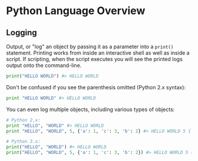 # Python Language Overview

## Logging

Output, or "log" an object by passing it as a parameter into a `print()` statement. Printing works from inside an interactive shell as well as inside a script. If scripting, when the script executes you will see the printed logs output onto the command-line.

```python
print("HELLO WORLD") #> HELLO WORLD
```

Don't be confused if you see the parenthesis omitted (Python 2.x syntax):

```python
print "HELLO WORLD" #> HELLO WORLD
```

You can even log multiple objects, including various types of objects:

```python
# Python 2.x:
print "HELLO", "WORLD" #> HELLO WORLD
print "HELLO", "WORLD", 5, {'a': 1, 'c': 3, 'b': 2} #> HELLO WORLD 5 {'a': 1, 'c': 3, 'b': 2}

# Python 3.x:
print("HELLO", "WORLD") #> HELLO WORLD
print("HELLO", "WORLD", 5, {'a': 1, 'c': 3, 'b': 2}) #> HELLO WORLD 5 {'a': 1, 'c': 3, 'b': 2}
```
